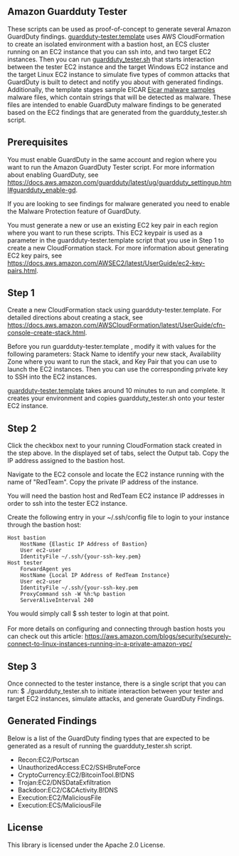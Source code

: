 ## Amazon Guardduty Tester

These scripts can be used as proof-of-concept to generate several Amazon GuardDuty findings. [guardduty-tester.template](https://github.com/awslabs/amazon-guardduty-tester/blob/master/guardduty-tester.template) uses AWS CloudFormation to create an isolated environment with a bastion host, an ECS cluster running on an EC2 instance that you can ssh into, and two target EC2 instances. Then you can run [guardduty_tester.sh](https://github.com/awslabs/amazon-guardduty-tester/blob/master/guardduty_tester.sh) that starts interaction between the tester EC2 instance and the target Windows EC2 instance and the target Linux EC2 instance to simulate five types of common attacks that GuardDuty is built to detect and notify you about with generated findings. Additionally, the template stages sample EICAR [Eicar malware samples](https://www.eicar.org/download-anti-malware-testfile/) malware files, which contain strings that will be detected as malware.  These files are intended to enable GuardDuty malware findings to be generated based on the EC2 findings that are generated from the guardduty_tester.sh script.  

## Prerequisites

You must enable GuardDuty in the same account and region where you want to run the Amazon GuardDuty Tester script. For more information about enabling GuardDuty, see https://docs.aws.amazon.com/guardduty/latest/ug/guardduty_settingup.html#guardduty_enable-gd.

If you are looking to see findings for malware generated you need to enable the Malware Protection feature of GuardDuty.  

You must generate a new or use an existing EC2 key pair in each region where you want to run these scripts. This EC2 keypair is used as a parameter in the guardduty-tester.template script that you use in Step 1 to create a new CloudFormation stack. For more information about generating EC2 key pairs, see https://docs.aws.amazon.com/AWSEC2/latest/UserGuide/ec2-key-pairs.html.

## Step 1

Create a new CloudFormation stack using guardduty-tester.template. For detailed directions about creating a stack, see https://docs.aws.amazon.com/AWSCloudFormation/latest/UserGuide/cfn-console-create-stack.html.

Before you run guardduty-tester.template , modify it with values for the following parameters: Stack Name to identify your new stack, Availability Zone where you want to run the stack, and Key Pair that you can use to launch the EC2 instances. Then you can use the corresponding private key to SSH into the EC2 instances.

[guardduty-tester.template](https://github.com/awslabs/amazon-guardduty-tester/blob/master/guardduty-tester.template) takes around 10 minutes to run and complete. It creates your environment and copies guardduty_tester.sh onto your tester EC2 instance.

## Step 2

Click the checkbox next to your running CloudFormation stack created in the step above. In the displayed set of tabs, select the Output tab. Copy the IP address assigned to the bastion host.

Navigate to the EC2 console and locate the EC2 instance running with the name of "RedTeam".  Copy the private IP address of the instance.   

You will need the bastion host and RedTeam EC2 instance IP addresses in order to ssh into the tester EC2 instance.

Create the following entry in your ~/.ssh/config file to login to your instance through the bastion host:</br>

```
Host bastion
    HostName {Elastic IP Address of Bastion}
    User ec2-user
    IdentityFile ~/.ssh/{your-ssh-key.pem}
Host tester
    ForwardAgent yes
    HostName {Local IP Address of RedTeam Instance}
    User ec2-user
    IdentityFile ~/.ssh/{your-ssh-key.pem
    ProxyCommand ssh -W %h:%p bastion
    ServerAliveInterval 240
```

You would simply call $ ssh tester to login at that point. </br>
</br>
For more details on configuring and connecting through bastion hosts you can check out this article:
https://aws.amazon.com/blogs/security/securely-connect-to-linux-instances-running-in-a-private-amazon-vpc/
</br>
## Step 3

Once connected to the tester instance, there is a single script that you can run:
$ ./guardduty_tester.sh to initiate interaction between your tester and target EC2 instances, simulate attacks, and generate GuardDuty Findings.


## Generated Findings
Below is a list of the GuardDuty finding types that are expected to be generated as a result of running the guardduty_tester.sh script.

* Recon:EC2/Portscan
* UnauthorizedAccess:EC2/SSHBruteForce
* CryptoCurrency:EC2/BitcoinTool.B!DNS
* Trojan:EC2/DNSDataExfiltration
* Backdoor:EC2/C&CActivity.B!DNS
* Execution:EC2/MaliciousFile
* Execution:ECS/MaliciousFile


## License

This library is licensed under the Apache 2.0 License. 
